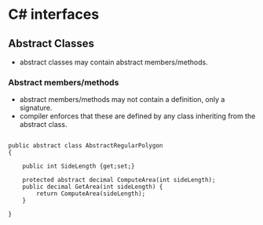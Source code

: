 # C# interfaces

## Abstract Classes

- abstract classes may contain abstract members/methods.

### Abstract members/methods

- abstract members/methods may not contain a definition, only a signature.
- compiler enforces that these are defined by any class inheriting from the abstract class.

```

public abstract class AbstractRegularPolygon 
{

    public int SideLength {get;set;}

    protected abstract decimal ComputeArea(int sideLength);
    public decimal GetArea(int sideLength) {
        return ComputeArea(sideLength);
    }

} 

```